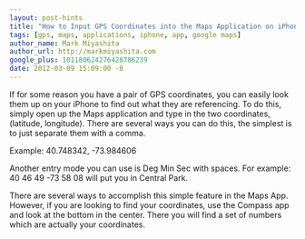 ```yaml
---
layout: post-hints
title: "How to Input GPS Coordinates into the Maps Application on iPhone"
tags: [gps, maps, applications, iphone, app, google maps]
author_name: Mark Miyashita
author_url: http://markmiyashita.com
google_plus: 101180624276428786239
date: 2012-03-09 15:09:00 -8
---
```


If for some reason you have a pair of GPS coordinates, you can easily look them up on your iPhone to find out what they are referencing. To do this, simply open up the Maps application and type in the two coordinates, (latitude, longitude). There are several ways you can do this, the simplest is to just separate them with a comma.

Example:
40.748342, -73.984606

Another entry mode you can use is Deg Min Sec with spaces. For example:
40 46 49 -73 58 08 
will put you in Central Park.

There are several ways to accomplish this simple feature in the Maps App. However, if you are looking to find your coordinates, use the Compass app and look at the bottom in the center. There you will find a set of numbers which are actually your coordinates.
